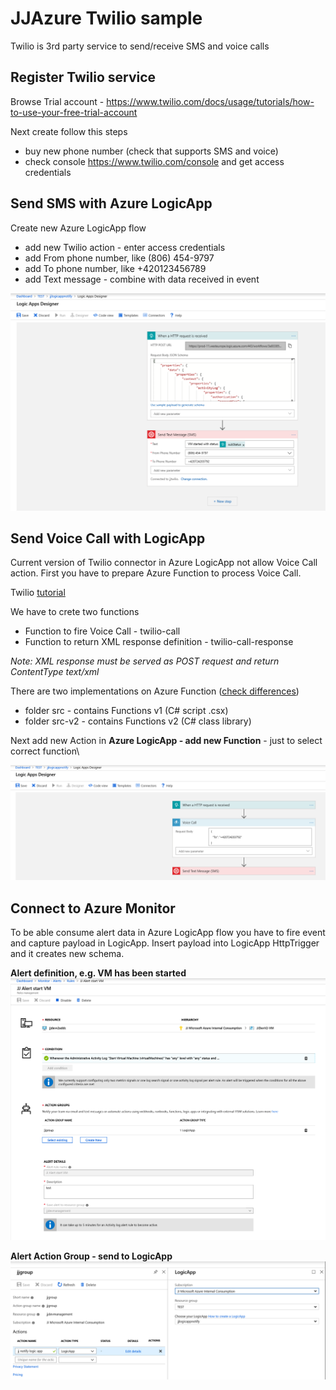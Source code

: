 # JJAzure Twilio sample

Twilio is 3rd party service to send/receive SMS and voice calls 

## Register Twilio service

Browse Trial account - https://www.twilio.com/docs/usage/tutorials/how-to-use-your-free-trial-account

Next create follow this steps

- buy new phone number (check that supports SMS and voice)
- check console https://www.twilio.com/console and get access credentials

## Send SMS with Azure LogicApp

Create new Azure LogicApp flow

- add new Twilio action - enter access credentials
- add From phone number, like (806) 454-9797
- add To phone number, like +420123456789
- add Text message - combine with data received in event

![Azure LogicApp SMS](media/logicapp-sms.png)

## Send Voice Call with LogicApp

Current version of Twilio connector in Azure LogicApp not allow Voice Call action. First you have to prepare Azure Function to process Voice Call.

Twilio [tutorial](https://www.twilio.com/docs/voice/quickstart/csharp?code-sample=code-make-an-outgoing-call-using-twilio-and-c&code-language=C%23&code-sdk-version=5.x)

We have to crete two functions

- Function to fire Voice Call - twilio-call
- Function to return XML response definition - twilio-call-response

*Note: XML response must be served as POST request and return ContentType text/xml*

There are two implementations on Azure Function ([check differences](https://docs.microsoft.com/en-us/azure/azure-functions/functions-versions))

- folder src - contains Functions v1 (C# script .csx)
- folder src-v2 - contains Functions v2 (C# class library)


Next add new Action in **Azure LogicApp - add new Function** - just to select correct function\

![LogicApp call Function](media/logicapp-voice.png)

## Connect to Azure Monitor

To be able consume alert data in Azure LogicApp flow you have to fire event and capture payload in LogicApp. 
Insert payload into LogicApp HttpTrigger and it creates new schema.

**Alert definition, e.g. VM has been started**
![Alert definition](media/monitor-alerdefiniton.png)

**Alert Action Group - send to LogicApp**
![Alert action group](media/monitor-actiongroup.png)
